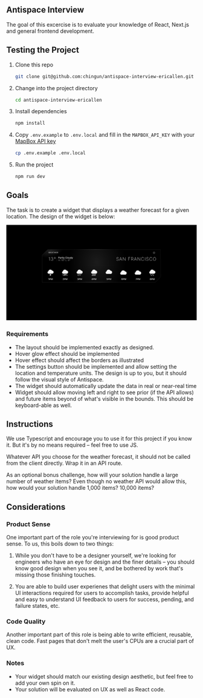 ## Antispace Interview

The goal of this excercise is to evaluate your knowledge of React, Next.js and general frontend development.

## Testing the Project

1. Clone this repo
   ```sh
   git clone git@github.com:chingun/antispace-interview-ericallen.git
   ```
2. Change into the project directory
   ```sh
   cd antispace-interview-ericallen
   ```
3. Install dependencies
   ```sh
   npm install
   ```
4. Copy `.env.example` to `.env.local` and fill in the `MAPBOX_API_KEY` with your [MapBox API key](https://console.mapbox.com/account/access-tokens/)
   ```sh
   cp .env.example .env.local
   ```
5. Run the project
   ```sh
   npm run dev
   ```

## Goals

The task is to create a widget that displays a weather forecast for a given location. The design of the widget is below:

![Widget Design](./widget-design.png)

### Requirements

- The layout should be implemented exactly as designed.
- Hover glow effect should be implemented
- Hover effect should affect the borders as illustrated
- The settings button should be implemented and allow setting the location and temperature units. The design is up to you, but it should follow the visual style of Antispace.
- The widget should automatically update the data in real or near-real time
- Widget should allow moving left and right to see prior (if the API allows) and future items beyond of what's visible in the bounds. This should be keyboard-able as well.

## Instructions

We use Typescript and encourage you to use it for this project if you know it. But it's by no means required – feel free to use JS.

Whatever API you choose for the weather forecast, it should not be called from the client directly. Wrap it in an API route.

As an optional bonus challenge, how will your solution handle a large number of weather items? Even though no weather API would allow this, how would your solution handle 1,000 items? 10,000 items?

## Considerations

### Product Sense

One important part of the role you're interviewing for is good product sense. To us, this boils down to two things:

1. While you don't have to be a designer yourself, we're looking for engineers who have an eye for design and the finer details – you should know good design when you see it, and be bothered by work that's missing those finishing touches.

2. You are able to build user experienes that delight users with the minimal UI interactions required for users to accomplish tasks, provide helpful and easy to understand UI feedback to users for success, pending, and failure states, etc.

### Code Quality

Another important part of this role is being able to write efficient, reusable, clean code. Fast pages that don't melt the user's CPUs are a crucial part of UX.

### Notes

- Your widget should match our existing design aesthetic, but feel free to add your own spin on it.
- Your solution will be evaluated on UX as well as React code.